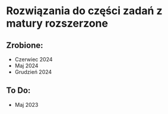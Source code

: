 # Rozwiązania do części zadań z matury rozszerzone
## Zrobione:
- Czerwiec 2024
- Maj 2024
- Grudzień 2024
## To Do:
- Maj 2023
